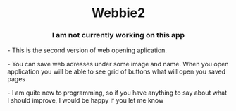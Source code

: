 <h1 align="center">Webbie2</h1>
<h3 align="center"> I am not currently working on this app </h3>
<p align="left">- This is the second version of web opening aplication.</p>
<p align="left">- You can save web adresses under some image and name. When you open application you will be able to see grid of buttons what will open you saved pages
<p align="left">- I am quite new to programming, so if you have anything to say about what I should improve, I would be happy if you let me know
